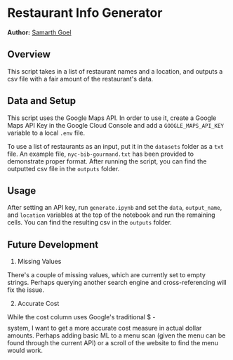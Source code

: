 # Restaurant Info Generator

**Author:** [Samarth Goel](https://dev.samarthgoel.com/)

## Overview

This script takes in a list of restaurant names and a location, and outputs a csv file with a fair amount of the restaurant's data.

## Data and Setup

This script uses the Google Maps API. In order to use it, create a Google Maps API Key in the Google Cloud Console and add a `GOOGLE_MAPS_API_KEY` variable to a local `.env` file.

To use a list of restaurants as an input, put it in the `datasets` folder as a `txt` file. An example file, `nyc-bib-gourmand.txt` has been provided to demonstrate proper format. After running the script, you can find the outputted csv file in the `outputs` folder.

## Usage

After setting an API key, run `generate.ipynb` and set the `data`, `output_name`, and `location` variables at the top of the notebook and run the remaining cells. You can find the resulting csv in the `outputs` folder.

## Future Development

1. Missing Values

There's a couple of missing values, which are currently set to empty strings. Perhaps querying another search engine and cross-referencing will fix the issue.

2. Accurate Cost

While the cost column uses Google's traditional $ - $$$$ system, I want to get a more accurate cost measure in actual dollar amounts. Perhaps adding basic ML to a menu scan (given the menu can be found through the current API) or a scroll of the website to find the menu would work.
